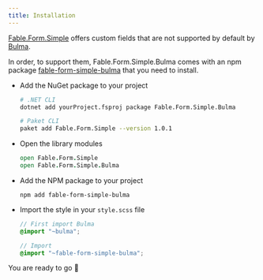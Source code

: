 ```yaml
---
title: Installation
---
```


[Fable.Form.Simple](/Fable.Form/Fable.Form.Simple/features.html) offers custom fields that are not supported by default by [Bulma](https://bulma.io/).

In order, to support them, Fable.Form.Simple.Bulma comes with an npm package [fable-form-simple-bulma]() that you need to install.

<ul class="textual-steps">

<li>

Add the NuGet package to your project

```bash
# .NET CLI
dotnet add yourProject.fsproj package Fable.Form.Simple.Bulma

# Paket CLI
paket add Fable.Form.Simple --version 1.0.1
```

</li>

<li>

Open the library modules

```fsharp
open Fable.Form.Simple
open Fable.Form.Simple.Bulma
```

</li>

<li>

Add the NPM package to your project

```
npm add fable-form-simple-bulma
```

</li>

<li>

Import the style in your `style.scss` file

```scss
// First import Bulma
@import "~bulma";

// Import
@import "~fable-form-simple-bulma";
```

</li>

</ul>

You are ready to go 🎉
